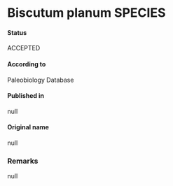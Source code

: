 Biscutum planum SPECIES
=======

#### Status
ACCEPTED

#### According to
Paleobiology Database

#### Published in
null

#### Original name
null

### Remarks
null